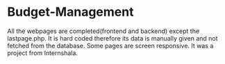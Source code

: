 # Budget-Management
All the webpages are completed(frontend and backend) except the lastpage.php.
It is hard coded therefore its data is manually given and not fetched from the database.
Some pages are screen responsive.
It was a project from Internshala.

